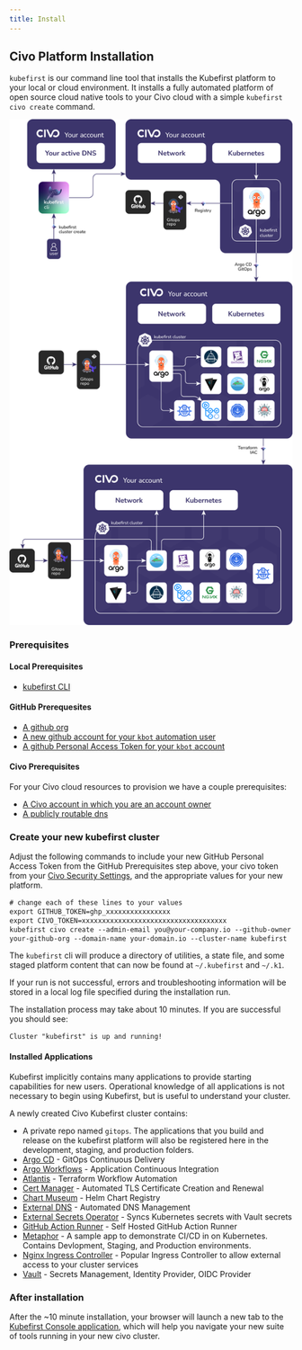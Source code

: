 ```yaml
---
title: Install
---
```


## Civo Platform Installation

`kubefirst` is our command line tool that installs the Kubefirst platform to your local or cloud environment. It installs a fully automated platform of open source cloud native tools to your Civo cloud with a simple `kubefirst civo create` command.

![Kubefirst CIVO Cluster Diagram](../../../img/kubefirst/civo/kubefirst-cluster-create.png)

### Prerequisites

#### Local Prerequisites

- [kubefirst CLI](../../../kubefirst/overview.md#how-to-install-kubefirst-cli)

#### GitHub Prerequesites

- [A github org](https://docs.github.com/en/organizations/collaborating-with-groups-in-organizations/creating-a-new-organization-from-scratch)
- [A new github account for your `kbot` automation user](https://docs.github.com/en/get-started/signing-up-for-github/signing-up-for-a-new-github-account)
- [A github Personal Access Token for your `kbot` account](../../../explore/github-token.md)

#### Civo Prerequisites

For your Civo cloud resources to provision we have a couple prerequisites:

- [A Civo account in which you are an account owner](https://dashboard.civo.com/signup)
- [A publicly routable dns](https://www.civo.com/learn/configure-dns#adding-a-domain-name)

### Create your new kubefirst cluster

Adjust the following commands to include your new GitHub Personal Access Token from the GitHub Prerequisites step above, your civo token from your [Civo Security Settings](https://dashboard.civo.com/security), and the appropriate values for your new platform.

```shell
# change each of these lines to your values
export GITHUB_TOKEN=ghp_xxxxxxxxxxxxxxxx
export CIVO_TOKEN=xxxxxxxxxxxxxxxxxxxxxxxxxxxxxxxxxxxx
kubefirst civo create --admin-email you@your-company.io --github-owner your-github-org --domain-name your-domain.io --cluster-name kubefirst
```

The `kubefirst` cli will produce a directory of utilities, a state file, and some staged platform content that can now be found at `~/.kubefirst` and `~/.k1`.

If your run is not successful, errors and troubleshooting information will be stored in a local log file specified during the installation run.

The installation process may take about 10 minutes. If you are successful you should see:

```shell
Cluster "kubefirst" is up and running!
```

#### Installed Applications

Kubefirst implicitly contains many applications to provide starting capabilities for new users. Operational knowledge of all applications is not necessary to begin using Kubefirst, but is useful to understand your cluster.

A newly created Civo Kubefirst cluster contains:

- A private repo named `gitops`. The applications that you build and release on the kubefirst platform will also be registered here in the development, staging, and production folders.
- [Argo CD](https://github.com/argoproj/argo-cd) - GitOps Continuous Delivery
- [Argo Workflows](https://argoproj.github.io/argo-workflows/) - Application Continuous Integration
- [Atlantis](https://www.runatlantis.io/) - Terraform Workflow Automation
- [Cert Manager](https://cert-manager.io/) - Automated TLS Certificate Creation and Renewal
- [Chart Museum](https://github.com/helm/chartmuseum) - Helm Chart Registry
- [External DNS](https://github.com/kubernetes-sigs/external-dns) - Automated DNS Management
- [External Secrets Operator](https://external-secrets.io/) - Syncs Kubernetes secrets with Vault secrets
- [GitHub Action Runner](https://github.com/features/actions) - Self Hosted GitHub Action Runner
- [Metaphor](https://github.com/kubefirst/metaphor-frontend-template) - A sample app to demonstrate CI/CD in on Kubernetes. Contains Devlopment, Staging, and Production environments.
- [Nginx Ingress Controller](https://github.com/kubernetes/ingress-nginx) - Popular Ingress Controller to allow external access to your cluster services
- [Vault](https://github.com/hashicorp/vault) - Secrets Management, Identity Provider, OIDC Provider

### After installation

After the ~10 minute installation, your browser will launch a new tab to the [Kubefirst Console application](https://github.com/kubefirst/console), which will help you navigate your new suite of tools running in your new civo cluster.
